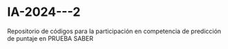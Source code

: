 # IA-2024---2
Repositorio de códigos para la participación en competencia de predicción de puntaje en PRUEBA SABER
